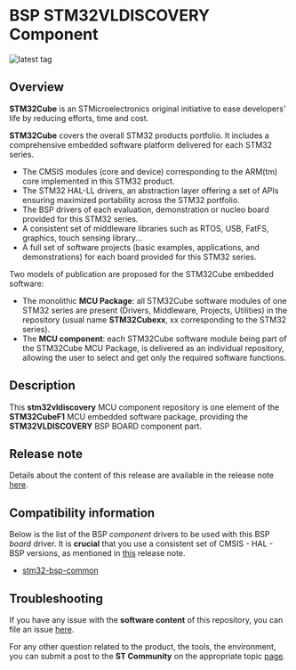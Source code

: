 # BSP STM32VLDISCOVERY Component

![latest tag](https://img.shields.io/github/v/tag/STMicroelectronics/stm32vldiscovery.svg?color=brightgreen)

## Overview

**STM32Cube** is an STMicroelectronics original initiative to ease developers' life by reducing efforts, time and cost.

**STM32Cube** covers the overall STM32 products portfolio. It includes a comprehensive embedded software platform delivered for each STM32 series.
   * The CMSIS modules (core and device) corresponding to the ARM(tm) core implemented in this STM32 product.
   * The STM32 HAL-LL drivers, an abstraction layer offering a set of APIs ensuring maximized portability across the STM32 portfolio.
   * The BSP drivers of each evaluation, demonstration or nucleo board provided for this STM32 series.
   * A consistent set of middleware libraries such as RTOS, USB, FatFS, graphics, touch sensing library...
   * A full set of software projects (basic examples, applications, and demonstrations) for each board provided for this STM32 series.

Two models of publication are proposed for the STM32Cube embedded software:
   * The monolithic **MCU Package**: all STM32Cube software modules of one STM32 series are present (Drivers, Middleware, Projects, Utilities) in the repository (usual name **STM32Cubexx**, xx corresponding to the STM32 series).
   * The **MCU component**: each STM32Cube software module being part of the STM32Cube MCU Package, is delivered as an individual repository, allowing the user to select and get only the required software functions.

## Description

This **stm32vldiscovery** MCU component repository is one element of the **STM32CubeF1** MCU embedded software package, providing the **STM32VLDISCOVERY** BSP BOARD component part.

## Release note

Details about the content of this release are available in the release note [here](https://htmlpreview.github.io/?https://github.com/STMicroelectronics/stm32vldiscovery/blob/main/Release_Notes.html).

## Compatibility information

Below is the list of the BSP *component* drivers to be used with this BSP *board* driver. It is **crucial** that you use a consistent set of CMSIS - HAL - BSP versions, as mentioned in [this](https://htmlpreview.github.io/?https://github.com/STMicroelectronics/STM32CubeF1/blob/master/Release_Notes.html) release note.

* [stm32-bsp-common](https://github.com/STMicroelectronics/stm32-bsp-common)

## Troubleshooting

If you have any issue with the **software content** of this repository, you can file an issue [here](https://github.com/STMicroelectronics/stm32vldiscovery/issues/new/choose).

For any other question related to the product, the tools, the environment, you can submit a post to the **ST Community** on the appropriate topic [page](https://community.st.com/s/topiccatalog).
